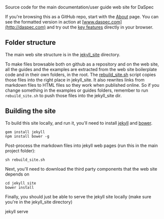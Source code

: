 Source code for the main documentation/user guide web site for DaSpec

If you're browsing this as a GitHub repo, start with the [About](guides/about.md) page. You can see
the formatted version in action at [www.daspec.com](http://daspec.com) and try out the [key features](http://daspec.com/examples/) directly in your browser.


## Folder structure

The main web site structure is in the [jekyll_site](jekyll_site) directory. 

To make files browsable both on github as a repository and on the web site, all the guides and the examples are extracted from the web site boilerplate code and in their own folders, in the root. The [rebuild_site.sh](rebuild_site.sh) script copies those files into the right place in jekyll_site. It also rewrites links from markdown files to HTML files so they work when published online. So if you change something in the examples or guides folders, remember to run `rebuild_site.sh` to push those files into the jekyll_site dir. 

## Building the site

To build this site locally, and run it, you'll need to install [jekyll](http://jekyllrb.com) and [bower](http://bower.io/).

    gem install jekyll
    npm install bower -g

Post-process the markdown files into jekyll web pages (run this in the main project folder):

    sh rebuild_site.sh

Next, you'll need to download the third party components that the web site depends on

    cd jekyll_site
    bower install

Finally, you should just be able to serve the jekyll site locally (make sure you're in the jekyll_site directory)

   jekyll serve


